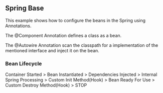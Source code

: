 ## Spring Base

This example shows how to configure the beans in the Spring using Annotations.  

The @Component Annotation defines a class as a bean.

The @Autowire Annotation scan the classpath for a implementation of the mentioned interface and inject it on the bean.

### Bean Lifecycle

Container Started > Bean Instantiated > Dependencies Injected > Internal Spring Processing > Custom Init Method(Hook) > Bean Ready For Use > Custom Destroy Method(Hook) > STOP